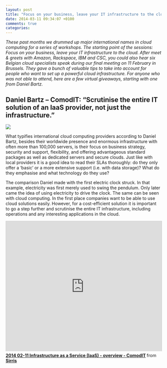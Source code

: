 ```yaml
---
layout: post
title: "Focus on your business, leave your IT infrastructure to the cloud: round-up – Part 1"
date: 2014-03-11 09:34:07 +0100
comments: true
categories: 
---
```

*These past months we drummed up major international names in cloud computing for a series of workshops. The starting point of the sessions: Focus on your business, leave your IT infrastructure to the cloud. After meet & greets with Amazon, Rackspace, IBM and CSC, you could also hear six Belgian cloud specialists speak during our final meeting on 11 February in Brussels. They gave a bunch of valuable tips to take into account for people who want to set up a powerful cloud infrastructure. For anyone who was not able to attend, here are a few virtual giveaways, starting with one from Daniel Bartz.*

## Daniel Bartz – ComodIT: “Scrutinise the entire IT solution of an IaaS provider, not just the infrastructure.”
<img class="inline-picture" src="http://www.sirris.be/uploadedImages/News/Daniel_Barz.jpg">
<!-- more -->

What typifies international cloud computing providers according to Daniel Bartz, besides their worldwide presence and enormous infrastructure with often more than 100,000 servers, is their focus on business strategy, security and support, flexibility, and offering advantageous standard packages as well as dedicated servers and secure clouds. Just like with local providers it is a good idea to read their SLAs thoroughly: do they only offer a ‘basic’ or a more extensive support (i.e. with data storage)? What do they emphasise and what technology do they use? 

The comparison Daniel made with the first electric clock struck. In that example, electricity was first merely used to swing the pendulum. Only later came the idea of using electricity to drive the clock. The same can be seen with cloud computing. In the first place companies want to be able to use cloud solutions easily. However, for a cost-efficient solution it is important to go a step further and scrutinise the entire IT infrastructure, including operations and any interesting applications in the cloud.  
<iframe src="http://www.slideshare.net/slideshow/embed_code/31327425?rel=0" width="512" height="421" frameborder="0" marginwidth="0" marginheight="0" scrolling="no" style="border:1px solid #CCC; border-width:1px 1px 0; margin-bottom:5px; max-width: 100%;" allowfullscreen> </iframe> <div style="margin-bottom:5px"> <strong> <a href="https://www.slideshare.net/sirris_be/2014-0211iaa-scomodit" title="2014 02-11 Infrastructure as a Service (IaaS) - overview - ComodIT" target="_blank">2014 02-11 Infrastructure as a Service (IaaS) - overview - ComodIT</a> </strong> from <strong><a href="http://www.slideshare.net/sirris_be" target="_blank">Sirris</a></strong> </div>
